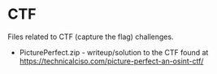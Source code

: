 # CTF
Files related to CTF (capture the flag) challenges.

* PicturePerfect.zip - writeup/solution to the CTF found at https://technicalciso.com/picture-perfect-an-osint-ctf/
